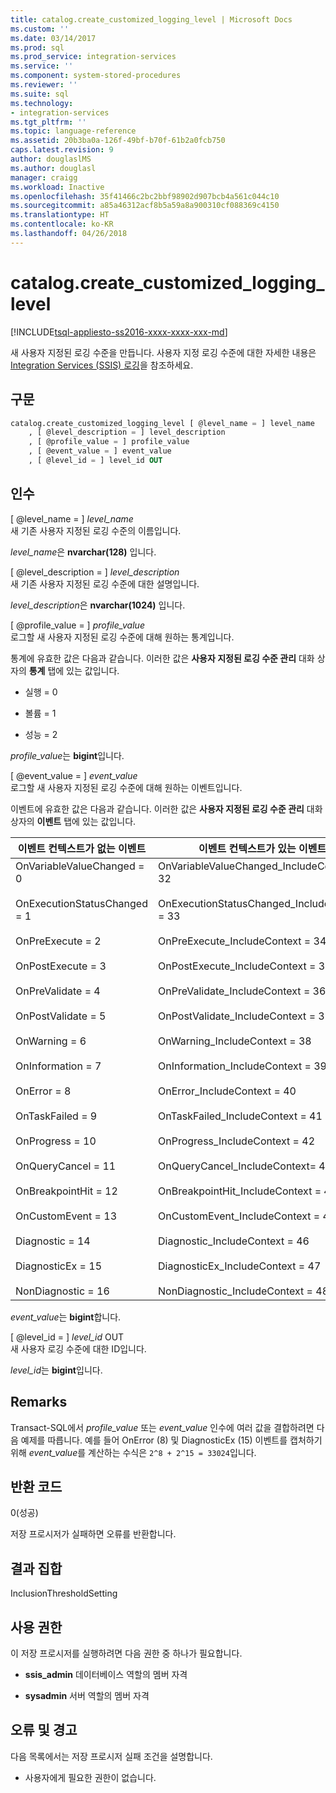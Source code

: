 ```yaml
---
title: catalog.create_customized_logging_level | Microsoft Docs
ms.custom: ''
ms.date: 03/14/2017
ms.prod: sql
ms.prod_service: integration-services
ms.service: ''
ms.component: system-stored-procedures
ms.reviewer: ''
ms.suite: sql
ms.technology:
- integration-services
ms.tgt_pltfrm: ''
ms.topic: language-reference
ms.assetid: 20b3ba0a-126f-49bf-b70f-61b2a0fcb750
caps.latest.revision: 9
author: douglaslMS
ms.author: douglasl
manager: craigg
ms.workload: Inactive
ms.openlocfilehash: 35f41466c2bc2bbf98902d907bcb4a561c044c10
ms.sourcegitcommit: a85a46312acf8b5a59a8a900310cf088369c4150
ms.translationtype: HT
ms.contentlocale: ko-KR
ms.lasthandoff: 04/26/2018
---
```

# <a name="catalogcreatecustomizedlogginglevel"></a>catalog.create_customized_logging_level
[!INCLUDE[tsql-appliesto-ss2016-xxxx-xxxx-xxx-md](../../includes/tsql-appliesto-ss2016-xxxx-xxxx-xxx-md.md)]

  새 사용자 지정된 로깅 수준을 만듭니다. 사용자 지정 로깅 수준에 대한 자세한 내용은 [Integration Services &#40;SSIS&#41; 로깅](../../integration-services/performance/integration-services-ssis-logging.md)을 참조하세요.  
  
## <a name="syntax"></a>구문  
  
```sql  
catalog.create_customized_logging_level [ @level_name = ] level_name  
    , [ @level_description = ] level_description  
    , [ @profile_value = ] profile_value  
    , [ @event_value = ] event_value  
    , [ @level_id = ] level_id OUT   
```  
  
## <a name="arguments"></a>인수  
 [ @level_name = ] *level_name*  
 새 기존 사용자 지정된 로깅 수준의 이름입니다.  
  
 *level_name*은 **nvarchar(128)** 입니다.  
  
 [ @level_description = ] *level_description*  
 새 기존 사용자 지정된 로깅 수준에 대한 설명입니다.  
  
 *level_description*은 **nvarchar(1024)** 입니다.  
  
 [ @profile_value = ] *profile_value*  
 로그할 새 사용자 지정된 로깅 수준에 대해 원하는 통계입니다.  
  
 통계에 유효한 값은 다음과 같습니다. 이러한 값은 **사용자 지정된 로깅 수준 관리** 대화 상자의 **통계** 탭에 있는 값입니다.  
  
-   실행 = 0  
  
-   볼륨 = 1  
  
-   성능 = 2  
  
 *profile_value*는 **bigint**입니다.  
  
 [ @event_value = ] *event_value*  
 로그할 새 사용자 지정된 로깅 수준에 대해 원하는 이벤트입니다.  
  
 이벤트에 유효한 값은 다음과 같습니다. 이러한 값은 **사용자 지정된 로깅 수준 관리** 대화 상자의 **이벤트** 탭에 있는 값입니다.  
  
|이벤트 컨텍스트가 없는 이벤트|이벤트 컨텍스트가 있는 이벤트|  
|----------------------------------|-------------------------------|  
|OnVariableValueChanged = 0<br /><br /> OnExecutionStatusChanged = 1<br /><br /> OnPreExecute = 2<br /><br /> OnPostExecute = 3<br /><br /> OnPreValidate = 4<br /><br /> OnPostValidate = 5<br /><br /> OnWarning = 6<br /><br /> OnInformation = 7<br /><br /> OnError = 8<br /><br /> OnTaskFailed = 9<br /><br /> OnProgress = 10<br /><br /> OnQueryCancel = 11<br /><br /> OnBreakpointHit = 12<br /><br /> OnCustomEvent = 13<br /><br /> Diagnostic = 14<br /><br /> DiagnosticEx = 15<br /><br /> NonDiagnostic = 16|OnVariableValueChanged_IncludeContext = 32<br /><br /> OnExecutionStatusChanged_IncludeContext = 33<br /><br /> OnPreExecute_IncludeContext = 34<br /><br /> OnPostExecute_IncludeContext = 35<br /><br /> OnPreValidate_IncludeContext = 36<br /><br /> OnPostValidate_IncludeContext = 37<br /><br /> OnWarning_IncludeContext = 38<br /><br /> OnInformation_IncludeContext = 39<br /><br /> OnError_IncludeContext = 40<br /><br /> OnTaskFailed_IncludeContext = 41<br /><br /> OnProgress_IncludeContext = 42<br /><br /> OnQueryCancel_IncludeContext= 43<br /><br /> OnBreakpointHit_IncludeContext = 44<br /><br /> OnCustomEvent_IncludeContext = 45<br /><br /> Diagnostic_IncludeContext = 46<br /><br /> DiagnosticEx_IncludeContext = 47<br /><br /> NonDiagnostic_IncludeContext = 48|  
  
 *event_value*는 **bigint**합니다.  
  
 [ @level_id = ] *level_id* OUT  
 새 사용자 로깅 수준에 대한 ID입니다.  
  
 *level_id*는 **bigint**입니다.  
  
## <a name="remarks"></a>Remarks  
 Transact-SQL에서 *profile_value* 또는 *event_value* 인수에 여러 값을 결합하려면 다음 예제를 따릅니다. 예를 들어 OnError (8) 및 DiagnosticEx (15) 이벤트를 캡처하기 위해 *event_value*를 계산하는 수식은 `2^8 + 2^15 = 33024`입니다.  
  
## <a name="return-codes"></a>반환 코드  
 0(성공)  
  
 저장 프로시저가 실패하면 오류를 반환합니다.  
  
## <a name="result-set"></a>결과 집합  
 InclusionThresholdSetting  
  
## <a name="permissions"></a>사용 권한  
 이 저장 프로시저를 실행하려면 다음 권한 중 하나가 필요합니다.  
  
-   **ssis_admin** 데이터베이스 역할의 멤버 자격  
  
-   **sysadmin** 서버 역할의 멤버 자격  
  
## <a name="errors-and-warnings"></a>오류 및 경고  
 다음 목록에서는 저장 프로시저 실패 조건을 설명합니다.  
  
-   사용자에게 필요한 권한이 없습니다.  
  
  
